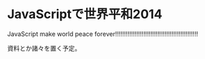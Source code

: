 JavaScriptで世界平和2014
==============

JavaScript make world peace forever!!!!!!!!!!!!!!!!!!!!!!!!!!!!!!!!!!!!!!!!!!!!!!!

資料とか諸々を置く予定。
